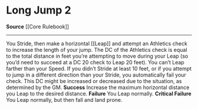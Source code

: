 ﻿---
actions: '[two-actions]'
cost: null
element: null
frequency: null
id: '37'
name: Long Jump
rarity: Common
requirement: null
school: null
source: '[[DATABASE/source/Core Rulebook|Core Rulebook]]'
trait: null
trigger: null
type: Action

---
# Long Jump <span class="action-icon">2</span>

**Source** [[Core Rulebook]]

---
You Stride, then make a horizontal [[Leap]] and attempt an Athletics check to increase the length of your jump. The DC of the Athletics check is equal to the total distance in feet you’re attempting to move during your Leap (so you’d need to succeed at a DC 20 check to Leap 20 feet). You can’t Leap farther than your Speed.
 If you didn’t Stride at least 10 feet, or if you attempt to jump in a different direction than your Stride, you automatically fail your check. This DC might be increased or decreased due to the situation, as determined by the GM.
**Success** Increase the maximum horizontal distance you Leap to the desired distance.
**Failure** You Leap normally.
**Critical Failure** You Leap normally, but then fall and land prone.